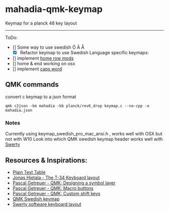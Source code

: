# mahadia-qmk-keymap

Keymap for a planck 48 key layout

---
ToDo:
- [] Some way to use swedish Ö Ä Å
  - [x] Refactor keymap to use Swedish Language specific keymaps:
- [] implement [home row mods]()
- [] home & end working on osx
- [] implement [caps word](https://github.com/qmk/qmk_firmware/blob/master/users/drashna/keyrecords/capwords.md)


## QMK commands
convert c keymap to a json format
```
qmk c2json -km mahadia -kb planck/rev6_drop keymap.c --no-cpp -o mahadia.json
```

### Notes
Currently using keymap_swedish_pro_mac_ansi.h , works well with OSX but not with W10
Look into which QMK swedish keymap header works well with [Swerty](https://johanegustafsson.net/projects/swerty/)

## Resources & Inspirations:

- [Plain Text Table](https://plaintexttools.github.io/plain-text-table/)
- [Jonas Hietala - The T-34 Keyboard layout](https://www.jonashietala.se/blog/2021/06/03/the-t-34-keyboard-layout/)
- [Pascal Getreuer - QMK: Designing a symbol layer](https://getreuer.info/posts/keyboards/symbol-layer/index.html)
- [Pascal Getreuer - QMK: Macro buttons](https://getreuer.info/posts/keyboards/macros/index.html)
- [Pascal Getreuer - QMK: Custom shift keys](https://getreuer.info/posts/keyboards/custom-shift-keys/index.html)
- [QMK Swedish keymap](https://github.com/qmk/qmk_firmware/blob/master/quantum/keymap_extras/keymap_swedish.h)
- [Swerty software keyboard layout](https://johanegustafsson.net/projects/swerty/)
